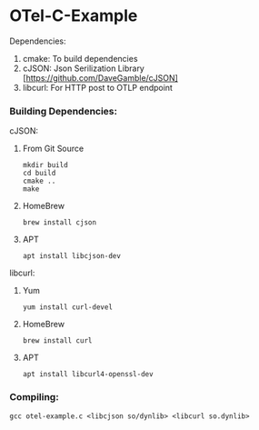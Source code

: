 # OTel-C-Example

Dependencies:
  1. cmake: To build dependencies
  2. cJSON: Json Serilization Library [https://github.com/DaveGamble/cJSON]
  3. libcurl: For HTTP post to OTLP endpoint
  
### Building Dependencies:
cJSON:
  1. From Git Source
  
      ```
      mkdir build
      cd build
      cmake ..
      make
      ```
  2. HomeBrew
  
      ```
      brew install cjson
      ```
  3. APT
  
      ```
      apt install libcjson-dev
      ```
libcurl:
  1. Yum
    
      ```
      yum install curl-devel
      ```
    
  2. HomeBrew
    
      ```
      brew install curl
      ```
    
  3. APT
    
      ```
      apt install libcurl4-openssl-dev
      ```
      
### Compiling:
 
  ```
  gcc otel-example.c <libcjson so/dynlib> <libcurl so.dynlib>
  ```
